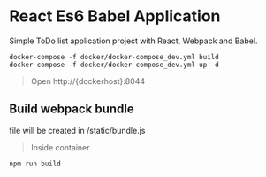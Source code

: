 # React Es6 Babel Application #

Simple ToDo list application project with React, Webpack and Babel.

    docker-compose -f docker/docker-compose_dev.yml build
    docker-compose -f docker/docker-compose_dev.yml up -d
    
> Open http://{dockerhost}:8044

## Build webpack bundle ##

file will be created in /static/bundle.js

> Inside container

    npm run build
